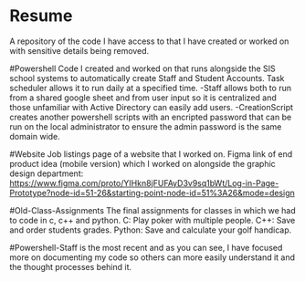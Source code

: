 # Resume
A repository of the code I have access to that I have created or worked on with sensitive details being removed.

#Powershell
Code I created and worked on that runs alongside the SIS school systems to automatically create Staff and Student Accounts. Task scheduler allows it to run daily at a specified time.
-Staff allows both to run from a shared google sheet and from user input so it is centralized and those unfamiliar with Active Directory can easily add users.
-CreationScript creates another powershell scripts with an encripted password that can be run on the local administrator to ensure the admin password is the same domain wide.

#Website
Job listings page of a website that I worked on.
Figma link of end product idea (mobile version) which I worked on alongside the graphic design department: https://www.figma.com/proto/YIHkn8jFUFAyD3v9sq1bWt/Log-in-Page-Prototype?node-id=51-26&starting-point-node-id=51%3A26&mode=design

#Old-Class-Assignments
The final assignments for classes in which we had to code in c, c++ and python.
C: Play poker with multiple people.
C++: Save and order students grades.
Python: Save and calculate your golf handicap.

#Powershell-Staff is the most recent and as you can see, I have focused more on documenting my code so others can more easily understand it and the thought processes behind it.

